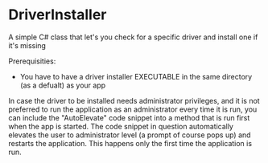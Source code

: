 # DriverInstaller
A simple C# class that let's you check for a specific driver and install one if it's missing

Prerequisities:
  - You have to have a driver installer EXECUTABLE in the same directory (as a defualt) as your app

In case the driver to be installed needs administrator privileges, and it is not preferred to run the application as an administrator
every time it is run, you can include the "AutoElevate" code snippet into a method that is run first when the app is started. The code snippet in question automatically elevates the user to administrator level (a prompt of course pops up) and restarts the application. This happens only the first time the application is run.
